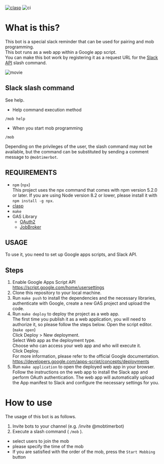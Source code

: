 [![clasp](https://img.shields.io/badge/built%20with-clasp-4285f4.svg)](https://github.com/google/clasp)
![ci](https://github.com/k2tzumi/mob-timer-bot/workflows/ci/badge.svg)

What is this?
==============================

 This bot is a special slack reminder that can be used for pairing and mob programming.  
  This bot runs as a web app within a Google app script.  
You can make this bot work by registering it as a request URL for the [Slack API](https://api.slack.com/apps) slash command.

![movie](https://user-images.githubusercontent.com/1182787/88473078-e71f1d80-cf54-11ea-81a1-0ef551e4feb4.gif)

Slack slash command
--------------------

See help.  
* Help command execution method
```
/mob help
```
* When you start mob programming  
```
/mob
```
Depending on the privileges of the user, the slash command may not be available, but the command can be substituted by sending a comment message to `@mobtimerbot`.


REQUIREMENTS
--------------------
- `npm` (`npx`)  
This project uses the npx command that comes with npm version 5.2.0 or later. If you are using Node version 8.2 or lower, please install it with `npm install -g npx`.
- [clasp](https://github.com/google/clasp)  
- `make`
- GAS Library
  - [OAuth2](https://github.com/googleworkspace/apps-script-oauth2)
  - [JobBroker](https://github.com/k2tzumi/apps-script-jobqueue)

USAGE
--------------------

To use it, you need to set up Google apps scripts, and Slack API.

## Steps

1. Enable Google Apps Script API  
https://script.google.com/home/usersettings
2. Clone this repository to your local machine.
3. Run `make push` to install the dependencies and the necessary libraries, authenticate with Google, create a new GAS project and upload the code.
4. Run `make deploy` to deploy the project as a web app.  
The first time you publish it as a web application, you will need to authorize it, so please follow the steps below.
Open the script editor. (`make open`)  
Click Deploy > New deployment.  
Select Web app as the deployment type.  
Choose who can access your web app and who will execute it.  
Click Deploy.  
For more information, please refer to the official Google documentation.  
https://developers.google.com/apps-script/concepts/deployments
5. Run `make application` to open the deployed web app in your browser. Follow the instructions on the web app to install the Slack app and perform OAuth authentication. The web app will automatically upload the App manifest to Slack and configure the necessary settings for you.

# How to use

The usage of this bot is as follows.

1. Invite bots to your channel (e.g. /invite @mobtimerbot)
2. Execute a slash command ( `/mob` ).  
  - select users to join the mob
  - please specify the time of the mob
  - If you are satisfied with the order of the mob, press the `Start Mobbing` button